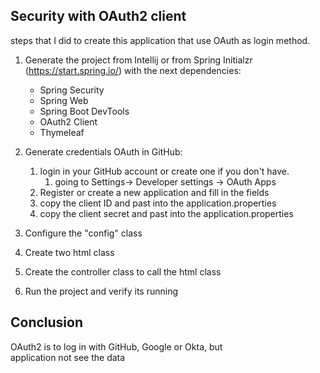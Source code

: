 ## Security with OAuth2 client

steps that I did to create this application that use OAuth
as login method.

 1. Generate the project from Intellij or from Spring
    Initialzr (https://start.spring.io/) 
    with the next dependencies:

       - Spring Security
       - Spring Web
       - Spring Boot DevTools
       - OAuth2 Client
       - Thymeleaf

 2. Generate credentials OAuth in GitHub:
    1. login in your GitHub account or create one if you
     don't have.
       1. going to Settings-> Developer settings -> OAuth Apps
    2. Register or create a new application and fill in the fields
    3. copy the client ID and past into the application.properties
    4. copy the client secret and past into the application.properties
 3. Configure the "config" class 
 4. Create two html class 
 5. Create the controller class to call the html class
 6. Run the project and verify its running

## Conclusion

OAuth2 is to log in with GitHub, Google or Okta, but  
application not see the data